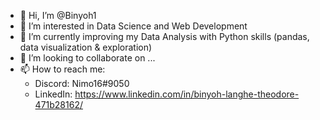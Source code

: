 - 👋 Hi, I’m @Binyoh1
- 👀 I’m interested in Data Science and Web Development
- 🌱 I’m currently improving my Data Analysis with Python skills (pandas, data visualization & exploration)
- 💞️ I’m looking to collaborate on ...
- 📫 How to reach me: 
  - Discord: Nimo16#9050
  - LinkedIn: https://www.linkedin.com/in/binyoh-langhe-theodore-471b28162/

<!---
Binyoh1/Binyoh1 is a ✨ special ✨ repository because its `README.md` (this file) appears on your GitHub profile.
You can click the Preview link to take a look at your changes.
--->
